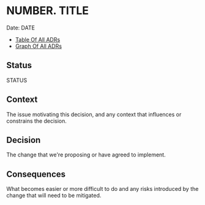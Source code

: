 # NUMBER. TITLE

Date: DATE

- [Table Of All ADRs](toc.md)
- [Graph Of All ADRs](graph.svg)

## Status

STATUS

## Context

The issue motivating this decision, and any context that influences or constrains the decision.

## Decision

The change that we're proposing or have agreed to implement.

## Consequences

What becomes easier or more difficult to do and any risks introduced by the change that will need to be mitigated.
